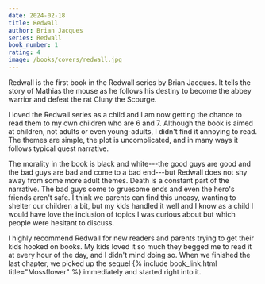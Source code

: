 ```yaml
---
date: 2024-02-18
title: Redwall
author: Brian Jacques
series: Redwall
book_number: 1
rating: 4
image: /books/covers/redwall.jpg
---
```


<span class="book-title">Redwall</span> is the first book in the Redwall
series by Brian Jacques. It tells the story of Mathias the mouse as he follows
his destiny to become the abbey warrior and defeat the rat Cluny the Scourge.

I loved the Redwall series as a child and I am now getting the chance to read
them to my own children who are 6 and 7. Although the book is aimed at
children, not adults or even young-adults, I didn't find it annoying to read.
The themes are simple, the plot is uncomplicated, and in many ways it follows
typical quest narrative.

The morality in the book is black and white---the good guys are good and the
bad guys are bad and come to a bad end---but <span
class="book-title">Redwall</span> does not shy away from some more adult
themes. Death is a constant part of the narrative. The bad guys come to
gruesome ends and even the hero's friends aren't safe. I think we parents can
find this uneasy, wanting to shelter our children a bit, but my kids handled
it well and I know as a child I would have love the inclusion of topics I was
curious about but which people were hesitant to discuss.

I highly recommend <span class="book-title">Redwall</span> for new readers and
parents trying to get their kids hooked on books. My kids loved it so much
they begged me to read it at every hour of the day, and I didn't mind doing
so. When we finished the last chapter, we picked up the sequel {% include
book_link.html title="Mossflower" %} immediately and started right into it.

